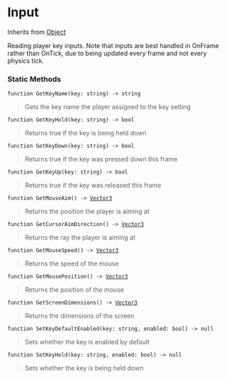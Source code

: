 # Input
Inherits from [Object](../md/objects/Object.md)

Reading player key inputs. Note that inputs are best handled in OnFrame rather than OnTick, due to being updated every frame and not every physics tick.

### Static Methods
<pre class="language-typescript"><code class="lang-typescript">function GetKeyName(key: string) -> string</code></pre>
> Gets the key name the player assigned to the key setting

<pre class="language-typescript"><code class="lang-typescript">function GetKeyHold(key: string) -> bool</code></pre>
> Returns true if the key is being held down

<pre class="language-typescript"><code class="lang-typescript">function GetKeyDown(key: string) -> bool</code></pre>
> Returns true if the key was pressed down this frame

<pre class="language-typescript"><code class="lang-typescript">function GetKeyUp(key: string) -> bool</code></pre>
> Returns true if the key was released this frame

<pre class="language-typescript"><code class="lang-typescript">function GetMouseAim() -> <a data-footnote-ref href="#user-content-fn-Vector3">Vector3</a></code></pre>
> Returns the position the player is aiming at

<pre class="language-typescript"><code class="lang-typescript">function GetCursorAimDirection() -> <a data-footnote-ref href="#user-content-fn-Vector3">Vector3</a></code></pre>
> Returns the ray the player is aiming at

<pre class="language-typescript"><code class="lang-typescript">function GetMouseSpeed() -> <a data-footnote-ref href="#user-content-fn-Vector3">Vector3</a></code></pre>
> Returns the speed of the mouse

<pre class="language-typescript"><code class="lang-typescript">function GetMousePosition() -> <a data-footnote-ref href="#user-content-fn-Vector3">Vector3</a></code></pre>
> Returns the position of the mouse

<pre class="language-typescript"><code class="lang-typescript">function GetScreenDimensions() -> <a data-footnote-ref href="#user-content-fn-Vector3">Vector3</a></code></pre>
> Returns the dimensions of the screen

<pre class="language-typescript"><code class="lang-typescript">function SetKeyDefaultEnabled(key: string, enabled: bool) -> null</code></pre>
> Sets whether the key is enabled by default

<pre class="language-typescript"><code class="lang-typescript">function SetKeyHold(key: string, enabled: bool) -> null</code></pre>
> Sets whether the key is being held down


[^Camera]: [Camera](../md/static/Camera.md)
[^Character]: [Character](../md/objects/Character.md)
[^Collider]: [Collider](../md/objects/Collider.md)
[^Collision]: [Collision](../md/objects/Collision.md)
[^Color]: [Color](../md/objects/Color.md)
[^Convert]: [Convert](../md/static/Convert.md)
[^Cutscene]: [Cutscene](../md/static/Cutscene.md)
[^Dict]: [Dict](../md/objects/Dict.md)
[^Game]: [Game](../md/static/Game.md)
[^Human]: [Human](../md/objects/Human.md)
[^Input]: [Input](../md/static/Input.md)
[^Json]: [Json](../md/static/Json.md)
[^LineCastHitResult]: [LineCastHitResult](../md/objects/LineCastHitResult.md)
[^LineRenderer]: [LineRenderer](../md/objects/LineRenderer.md)
[^List]: [List](../md/objects/List.md)
[^Map]: [Map](../md/static/Map.md)
[^MapObject]: [MapObject](../md/objects/MapObject.md)
[^MapTargetable]: [MapTargetable](../md/objects/MapTargetable.md)
[^Math]: [Math](../md/static/Math.md)
[^Network]: [Network](../md/static/Network.md)
[^NetworkView]: [NetworkView](../md/objects/NetworkView.md)
[^PersistentData]: [PersistentData](../md/static/PersistentData.md)
[^Physics]: [Physics](../md/static/Physics.md)
[^Player]: [Player](../md/objects/Player.md)
[^Quaternion]: [Quaternion](../md/objects/Quaternion.md)
[^Random]: [Random](../md/objects/Random.md)
[^Range]: [Range](../md/objects/Range.md)
[^RoomData]: [RoomData](../md/static/RoomData.md)
[^Set]: [Set](../md/objects/Set.md)
[^Shifter]: [Shifter](../md/objects/Shifter.md)
[^String]: [String](../md/static/String.md)
[^Time]: [Time](../md/static/Time.md)
[^Titan]: [Titan](../md/objects/Titan.md)
[^Transform]: [Transform](../md/objects/Transform.md)
[^UI]: [UI](../md/static/UI.md)
[^Vector2]: [Vector2](../md/objects/Vector2.md)
[^Vector3]: [Vector3](../md/objects/Vector3.md)
[^Object]: [Object](../md/objects/Object.md)
[^Component]: [Component](../md/objects/Component.md)
